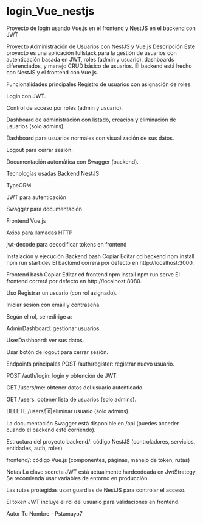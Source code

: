 # login_Vue_nestjs
Proyecto de login usando Vue.js en el frontend y NestJS en el backend con JWT


Proyecto Administración de Usuarios con NestJS y Vue.js
Descripción
Este proyecto es una aplicación fullstack para la gestión de usuarios con autenticación basada en JWT, roles (admin y usuario), dashboards diferenciados, y manejo CRUD básico de usuarios.
El backend está hecho con NestJS y el frontend con Vue.js.

Funcionalidades principales
Registro de usuarios con asignación de roles.

Login con JWT.

Control de acceso por roles (admin y usuario).

Dashboard de administración con listado, creación y eliminación de usuarios (solo admins).

Dashboard para usuarios normales con visualización de sus datos.

Logout para cerrar sesión.

Documentación automática con Swagger (backend).

Tecnologías usadas
Backend
NestJS

TypeORM

JWT para autenticación

Swagger para documentación

Frontend
Vue.js

Axios para llamadas HTTP

jwt-decode para decodificar tokens en frontend

Instalación y ejecución
Backend
bash
Copiar
Editar
cd backend
npm install
npm run start:dev
El backend correrá por defecto en http://localhost:3000.

Frontend
bash
Copiar
Editar
cd frontend
npm install
npm run serve
El frontend correrá por defecto en http://localhost:8080.

Uso
Registrar un usuario (con rol asignado).

Iniciar sesión con email y contraseña.

Según el rol, se redirige a:

AdminDashboard: gestionar usuarios.

UserDashboard: ver sus datos.

Usar botón de logout para cerrar sesión.

Endpoints principales
POST /auth/register: registrar nuevo usuario.

POST /auth/login: login y obtención de JWT.

GET /users/me: obtener datos del usuario autenticado.

GET /users: obtener lista de usuarios (solo admins).

DELETE /users/:id: eliminar usuario (solo admins).

La documentación Swagger está disponible en /api (puedes acceder cuando el backend esté corriendo).

Estructura del proyecto
backend/: código NestJS (controladores, servicios, entidades, auth, roles)

frontend/: código Vue.js (componentes, páginas, manejo de token, rutas)

Notas
La clave secreta JWT está actualmente hardcodeada en JwtStrategy. Se recomienda usar variables de entorno en producción.

Las rutas protegidas usan guardias de NestJS para controlar el acceso.

El token JWT incluye el rol del usuario para validaciones en frontend.

Autor
Tu Nombre - Pstamayo7

